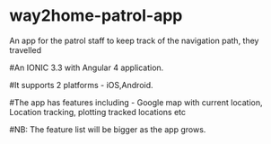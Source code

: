 # way2home-patrol-app
An app for the patrol staff to keep track of the navigation path, they travelled

#An IONIC 3.3 with Angular 4 application.

#It supports 2 platforms - iOS,Android.

#The app has features including - Google map with current location, Location tracking, plotting tracked locations etc

#NB: The feature list will be bigger as the app grows.

